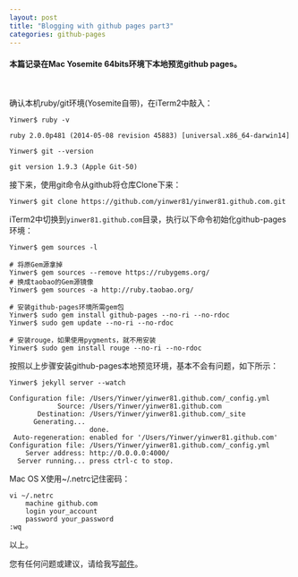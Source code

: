```yaml
---
layout: post
title: "Blogging with github pages part3"
categories: github-pages
---
```

#### 本篇记录在Mac Yosemite 64bits环境下本地预览github pages。
<br />

确认本机ruby/git环境(Yosemite自带)，在iTerm2中敲入：

	Yinwer$ ruby -v

	ruby 2.0.0p481 (2014-05-08 revision 45883) [universal.x86_64-darwin14]

	Yinwer$ git --version

	git version 1.9.3 (Apple Git-50)

接下来，使用git命令从github将仓库Clone下来：

	Yinwer$ git clone https://github.com/yinwer81/yinwer81.github.com.git

iTerm2中切换到`yinwer81.github.com`目录，执行以下命令初始化github-pages环境：
	
	Yinwer$ gem sources -l

    # 将原Gem源拿掉
    Yinwer$ gem sources --remove https://rubygems.org/
    # 换成taobao的Gem源镜像
    Yinwer$ gem sources -a http://ruby.taobao.org/

    # 安装github-pages环境所需gem包
    Yinwer$ sudo gem install github-pages --no-ri --no-rdoc
    Yinwer$ sudo gem update --no-ri --no-rdoc

    # 安装rouge，如果使用pygments，就不用安装
    Yinwer$ sudo gem install rouge --no-ri --no-rdoc

按照以上步骤安装github-pages本地预览环境，基本不会有问题，如下所示：
    
    Yinwer$ jekyll server --watch

    Configuration file: /Users/Yinwer/yinwer81.github.com/_config.yml
                Source: /Users/Yinwer/yinwer81.github.com
           Destination: /Users/Yinwer/yinwer81.github.com/_site
          Generating...
                        done.
     Auto-regeneration: enabled for '/Users/Yinwer/yinwer81.github.com'
    Configuration file: /Users/Yinwer/yinwer81.github.com/_config.yml
        Server address: http://0.0.0.0:4000/
      Server running... press ctrl-c to stop.

Mac OS X使用~/.netrc记住密码：

    vi ~/.netrc
        machine github.com
        login your_account
        password your_password
    :wq

以上。

您有任何问题或建议，请给我写[邮件](mailto:yinwer81@gmail.com)。

